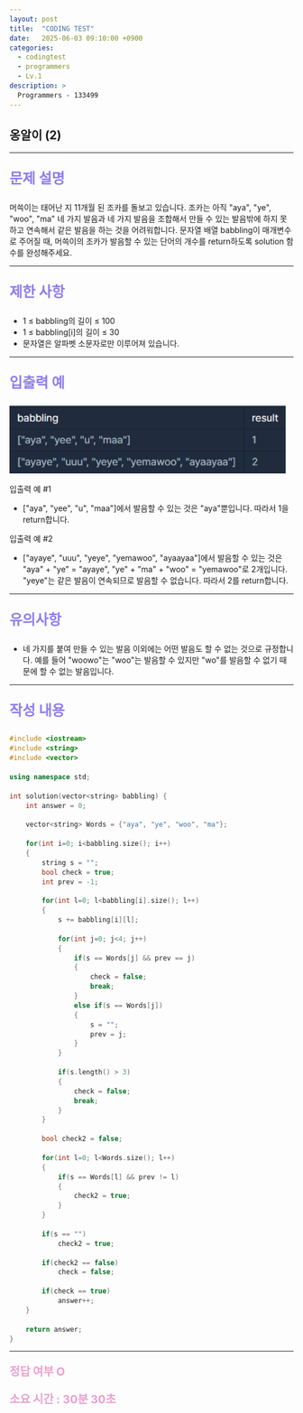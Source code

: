 ```yaml
---
layout: post
title:  "CODING TEST"
date:   2025-06-03 09:10:00 +0900
categories:
  - codingtest
  - programmers
  - Lv.1
description: >
  Programmers - 133499
---
```

## 옹알이 (2)

---

<p style = "color:#8f7cee; font-size:25px; font-weight:bold">
문제 설명
</p>

머쓱이는 태어난 지 11개월 된 조카를 돌보고 있습니다. 조카는 아직 "aya", "ye", "woo", "ma" 네 가지 발음과 네 가지 발음을 조합해서 만들 수 있는 발음밖에 하지 못하고 연속해서 같은 발음을 하는 것을 어려워합니다. 문자열 배열 babbling이 매개변수로 주어질 때, 머쓱이의 조카가 발음할 수 있는 단어의 개수를 return하도록 solution 함수를 완성해주세요.

---

<p style = "color:#8f7cee; font-size:25px; font-weight:bold">
제한 사항
</p>

- 1 ≤ babbling의 길이 ≤ 100
- 1 ≤ babbling[i]의 길이 ≤ 30
- 문자열은 알파벳 소문자로만 이루어져 있습니다.

---

<p style = "color:#8f7cee; font-size:25px; font-weight:bold">
입출력 예
</p>

<img src = "/assets/img/codingtest/133499.png" width = "490" height = "120">

입출력 예 #1
- ["aya", "yee", "u", "maa"]에서 발음할 수 있는 것은 "aya"뿐입니다. 따라서 1을 return합니다.

입출력 예 #2
- ["ayaye", "uuu", "yeye", "yemawoo", "ayaayaa"]에서 발음할 수 있는 것은 "aya" + "ye" = "ayaye", "ye" + "ma" + "woo" = "yemawoo"로 2개입니다. "yeye"는 같은 발음이 연속되므로 발음할 수 없습니다. 따라서 2를 return합니다.

---

<p style = "color:#8f7cee; font-size:25px; font-weight:bold">
유의사항
</p>

- 네 가지를 붙여 만들 수 있는 발음 이외에는 어떤 발음도 할 수 없는 것으로 규정합니다. 예를 들어 "woowo"는 "woo"는 발음할 수 있지만 "wo"를 발음할 수 없기 때문에 할 수 없는 발음입니다.

---

<p style = "color:#8f7cee; font-size:25px; font-weight:bold">
작성 내용
</p>

```C++
#include <iostream>
#include <string>
#include <vector>

using namespace std;

int solution(vector<string> babbling) {
    int answer = 0;
    
    vector<string> Words = {"aya", "ye", "woo", "ma"};
    
    for(int i=0; i<babbling.size(); i++)
    {
        string s = "";
        bool check = true;
        int prev = -1;
        
        for(int l=0; l<babbling[i].size(); l++)
        {
            s += babbling[i][l];
        
            for(int j=0; j<4; j++)
            {
                if(s == Words[j] && prev == j)
                {
                    check = false;
                    break;
                }
                else if(s == Words[j])
                {
                    s = "";
                    prev = j;
                }
            }
            
            if(s.length() > 3)
            {
                check = false;
                break;
            }
        }
        
        bool check2 = false; 
        
        for(int l=0; l<Words.size(); l++)
        {
            if(s == Words[l] && prev != l)
            {
                check2 = true;
            }
        }

        if(s == "")
            check2 = true;
        
        if(check2 == false)
            check = false;
        
        if(check == true)
            answer++;
    }
    
    return answer;
}
```

---

<p style = "color:#ed9ece; font-size:20px; font-weight:bold">
정답 여부 O
</p>

<p style = "color:#ed9ece; font-size:20px; font-weight:bold">
소요 시간 : 30분 30초  
</p>

